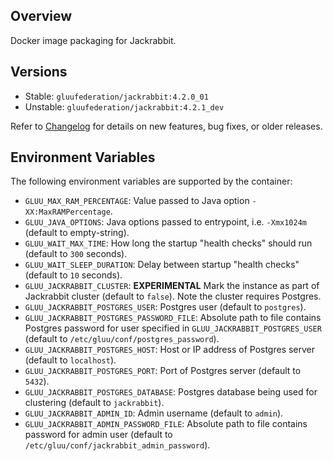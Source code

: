 ## Overview

Docker image packaging for Jackrabbit.

## Versions

- Stable: `gluufederation/jackrabbit:4.2.0_01`
- Unstable: `gluufederation/jackrabbit:4.2.1_dev`

Refer to [Changelog](./CHANGES.md) for details on new features, bug fixes, or older releases.

## Environment Variables

The following environment variables are supported by the container:

- `GLUU_MAX_RAM_PERCENTAGE`: Value passed to Java option `-XX:MaxRAMPercentage`.
- `GLUU_JAVA_OPTIONS`: Java options passed to entrypoint, i.e. `-Xmx1024m` (default to empty-string).
- `GLUU_WAIT_MAX_TIME`: How long the startup "health checks" should run (default to `300` seconds).
- `GLUU_WAIT_SLEEP_DURATION`: Delay between startup "health checks" (default to `10` seconds).
- `GLUU_JACKRABBIT_CLUSTER`: __EXPERIMENTAL__ Mark the instance as part of Jackrabbit cluster (default to `false`). Note the cluster requires Postgres.
- `GLUU_JACKRABBIT_POSTGRES_USER`: Postgres user (default to `postgres`).
- `GLUU_JACKRABBIT_POSTGRES_PASSWORD_FILE`: Absolute path to file contains Postgres password for user specified in `GLUU_JACKRABBIT_POSTGRES_USER` (default to `/etc/gluu/conf/postgres_password`).
- `GLUU_JACKRABBIT_POSTGRES_HOST`: Host or IP address of Postgres server (default to `localhost`).
- `GLUU_JACKRABBIT_POSTGRES_PORT`: Port of Postgres server (default to `5432`).
- `GLUU_JACKRABBIT_POSTGRES_DATABASE`: Postgres database being used for clustering (default to `jackrabbit`).
- `GLUU_JACKRABBIT_ADMIN_ID`: Admin username (default to `admin`).
- `GLUU_JACKRABBIT_ADMIN_PASSWORD_FILE`: Absolute path to file contains password for admin user (default to `/etc/gluu/conf/jackrabbit_admin_password`).
